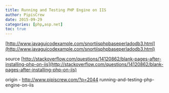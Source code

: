 ```yaml
---
title: Running and Testing PHP Engine on IIS
author: PipisCrew
date: 2015-09-29
categories: [php,asp.net]
toc: true
---
```


[http://www.javaguicodexample.com/snortiisphpbaseperladodb3.html](http://www.javaguicodexample.com/snortiisphpbaseperladodb3.html)

source [http://stackoverflow.com/questions/14120862/blank-pages-after-installing-php-on-iis](http://stackoverflow.com/questions/14120862/blank-pages-after-installing-php-on-iis)

origin - http://www.pipiscrew.com/?p=2044 running-and-testing-php-engine-on-iis